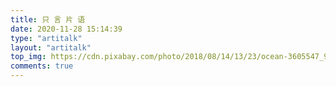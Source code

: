 ```yaml
---
title: 只 言 片 语
date: 2020-11-28 15:14:39
type: "artitalk"
layout: "artitalk"
top_img: https://cdn.pixabay.com/photo/2018/08/14/13/23/ocean-3605547_960_720.jpg
comments: true
---
```


